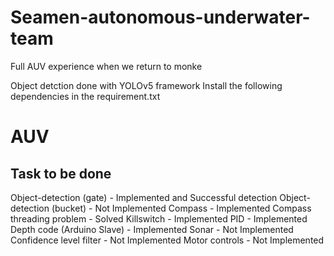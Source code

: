 # Seamen-autonomous-underwater-team
Full AUV experience when we return to monke

Object detction done with YOLOv5 framework
Install the following dependencies in the requirement.txt

# AUV
## Task to be done
Object-detection (gate) - Implemented and Successful detection
Object-detection (bucket) - Not Implemented
Compass - Implemented
Compass threading problem - Solved 
Killswitch - Implemented
PID - Implemented
Depth code (Arduino Slave) - Implemented
Sonar - Not Implemented
Confidence level filter - Not Implemented
Motor controls - Not Implemented
